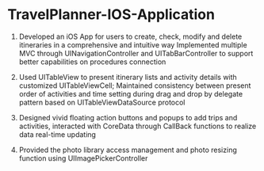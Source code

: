 # TravelPlanner-IOS-Application

1. Developed an iOS App for users to create, check, modify and delete itineraries in a comprehensive and intuitive way
Implemented multiple MVC through UINavigationController and UITabBarController to support better capabilities on procedures connection

2. Used UITableView to present itinerary lists and activity details with customized UITableViewCell; Maintained consistency between present order of activities and time setting during drag and drop by delegate pattern based on UITableViewDataSource protocol

3. Designed vivid floating action buttons and popups to add trips and activities, interacted with CoreData through CallBack functions to realize data real-time updating

4. Provided the photo library access management and photo resizing function using UIImagePickerController
